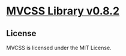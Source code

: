 # [MVCSS Library v0.8.2](http://mvcss.github.com/library)

## License
MVCSS is licensed under the MIT License.
